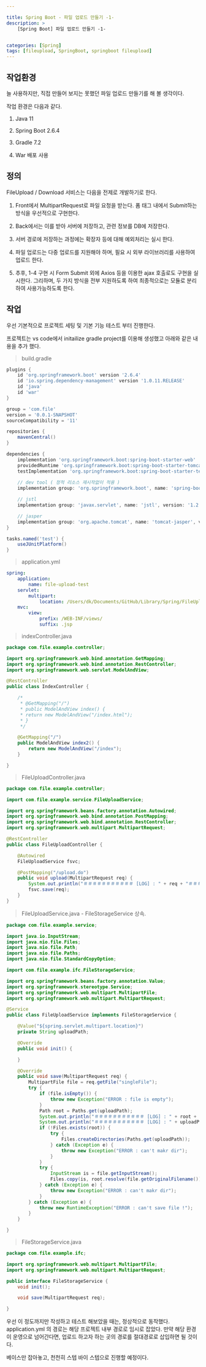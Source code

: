 ```yaml
---

title: Spring Boot - 파일 업로드 만들기 -1-
description: >
    [Spring Boot] 파일 업로드 만들기 -1-


categories: [Spring]
tags: [fileupload, SpringBoot, springboot fileupload]
---
```




## 작업환경
늘 사용하지만, 직접 만들어 보지는 못했던 파일 업로드 만들기를 해 볼 생각이다.

작업 환경은 다음과 같다.

1. Java 11

2. Spring Boot 2.6.4

3. Gradle 7.2 

4. War 배포 사용


## 정의
FileUpload / Download 서비스는 다음을 전제로 개발하기로 한다.



1. Front에서 MultipartRequest로 파일 요청을 받는다. 폼 태그 내에서 Submit하는 방식을 우선적으로 구현한다.

2. Back에서는 이를 받아 서버에 저장하고, 관련 정보를 DB에 저장한다.

3. 서버 경로에 저장하는 과정에는 확장자 등에 대해 예외처리는 실시 한다.

4. 파일 업로드는 다중 업로드를 지원해야 하며, 필요 시 외부 라이브러리를 사용하여 업로드 한다.

5. 추후, 1-4 구현 시 Form Submit 외에 Axios 등을 이용한 ajax 호출로도 구현을 실시한다. 
그리하며, 두 가지 방식을 전부 지원하도록 하여 최종적으로는 모듈로 분리하여 사용가능하도록 한다.



## 작업
우선 기본적으로 프로젝트 세팅 및 기본 기능 테스트 부터 진행한다.

프로젝트는 vs code에서 initailize gradle project를 이용해 생성했고 아래와 같은 내용을 추가 했다.

>build.gradle

```gradle
plugins {
	id 'org.springframework.boot' version '2.6.4'
	id 'io.spring.dependency-management' version '1.0.11.RELEASE'
	id 'java'
	id 'war'
}

group = 'com.file'
version = '0.0.1-SNAPSHOT'
sourceCompatibility = '11'

repositories {
	mavenCentral()
}

dependencies {
	implementation 'org.springframework.boot:spring-boot-starter-web'
	providedRuntime 'org.springframework.boot:spring-boot-starter-tomcat'
	testImplementation 'org.springframework.boot:spring-boot-starter-test'
	
	// dev tool ( 정적 리소스 재시작없이 적용 )
	implementation group: 'org.springframework.boot', name: 'spring-boot-devtools'

	// jstl 
	implementation group: 'javax.servlet', name: 'jstl', version: '1.2'

	// jasper
	implementation group: 'org.apache.tomcat', name: 'tomcat-jasper', version: '9.0.56'
}

tasks.named('test') {
	useJUnitPlatform()
}
```

>application.yml

```yml
spring:
    application:
        name: file-upload-test
    servlet:
        multipart:
            location: /Users/dk/Documents/GitHub/Library/Spring/FileUpload/SpringBoot/example/src/main/resources/upload
    mvc:
        view:
            prefix: /WEB-INF/views/
            suffix: .jsp
```

>indexController.java

```java
package com.file.example.controller;

import org.springframework.web.bind.annotation.GetMapping;
import org.springframework.web.bind.annotation.RestController;
import org.springframework.web.servlet.ModelAndView;

@RestController
public class IndexController {

    /*
     * @GetMapping("/")
     * public ModelAndView index() {
     * return new ModelAndView("/index.html");
     * }
     */

    @GetMapping("/")
    public ModelAndView index2() {
        return new ModelAndView("/index");
    }

}
```

>FileUploadController.java

```java
package com.file.example.controller;

import com.file.example.service.FileUploadService;

import org.springframework.beans.factory.annotation.Autowired;
import org.springframework.web.bind.annotation.PostMapping;
import org.springframework.web.bind.annotation.RestController;
import org.springframework.web.multipart.MultipartRequest;

@RestController
public class FileUploadController {

    @Autowired
    FileUploadService fsvc;

    @PostMapping("/upload.do")
    public void upload(MultipartRequest req) {
        System.out.println("＃＃＃＃＃＃＃＃＃＃＃ [LOG] : " + req + "＃＃＃＃＃＃＃＃＃＃＃");
        fsvc.save(req);
    }
}
```

>FileUploadService.java - FileStorageService 상속.

```java
package com.file.example.service;

import java.io.InputStream;
import java.nio.file.Files;
import java.nio.file.Path;
import java.nio.file.Paths;
import java.nio.file.StandardCopyOption;

import com.file.example.ifc.FileStorageService;

import org.springframework.beans.factory.annotation.Value;
import org.springframework.stereotype.Service;
import org.springframework.web.multipart.MultipartFile;
import org.springframework.web.multipart.MultipartRequest;

@Service
public class FileUploadService implements FileStorageService {

    @Value("${spring.servlet.multipart.location}")
    private String uploadPath;

    @Override
    public void init() {

    }

    @Override
    public void save(MultipartRequest req) {
        MultipartFile file = req.getFile("singleFile");
        try {
            if (file.isEmpty()) {
                throw new Exception("ERROR : file is empty");
            }
            Path root = Paths.get(uploadPath);
            System.out.println("＃＃＃＃＃＃＃＃＃＃＃ [LOG] : " + root + "＃＃＃＃＃＃＃＃＃＃＃");
            System.out.println("＃＃＃＃＃＃＃＃＃＃＃ [LOG] : " + uploadPath + "＃＃＃＃＃＃＃＃＃＃＃");
            if (!Files.exists(root)) {
                try {
                    Files.createDirectories(Paths.get(uploadPath));
                } catch (Exception e) {
                    throw new Exception("ERROR : can't makr dir");
                }
            }
            try {
                InputStream is = file.getInputStream();
                Files.copy(is, root.resolve(file.getOriginalFilename()), StandardCopyOption.REPLACE_EXISTING);
            } catch (Exception e) {
                throw new Exception("ERROR : can't makr dir");
            }
        } catch (Exception e) {
            throw new RuntimeException("ERROR : can't save file !");
        }
    }

}
```

>FileStorageService.java

```java
package com.file.example.ifc;

import org.springframework.web.multipart.MultipartFile;
import org.springframework.web.multipart.MultipartRequest;

public interface FileStorageService {
    void init();

    void save(MultipartRequest req);

}
```

우선 이 정도까지만 작성하고 테스트 해보았을 때는, 정상적으로 동작했다. application.yml 의 경로는 해당 프로젝트 내부 경로로 임시로 잡았다. 만약 해당 환경이 운영으로 넘어간다면, 업로드 하고자 하는 곳의 경로를 절대경로로 삽입하면 될 것이다. 



베이스만 잡아놓고, 천천히 스텝 바이 스텝으로 진행할 예정이다.

